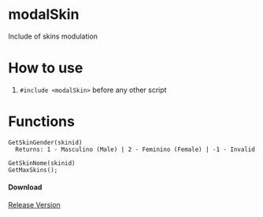 # modalSkin
Include of skins modulation

# How to use
1. `#include <modalSkin>` before any other script

# Functions

```pawn
GetSkinGender(skinid)
  Returns: 1 - Masculino (Male) | 2 - Feminino (Female) | -1 - Invalid
                
GetSkinNome(skinid)
GetMaxSkins();
```

#### Download
[Release Version](https://github.com/igdiogo/modalSkin/releases/tag/Release)
